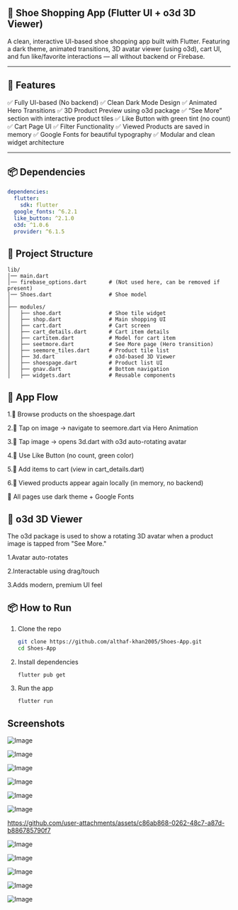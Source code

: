 ## 👟 Shoe Shopping App (Flutter UI + o3d 3D Viewer)
A clean, interactive UI-based shoe shopping app built with Flutter. Featuring a dark theme, animated transitions, 3D avatar viewer (using o3d), cart UI, and fun like/favorite interactions — all without backend or Firebase.

---


## 🚀 Features

✅ Fully UI-based (No backend)
✅ Clean Dark Mode Design
✅ Animated Hero Transitions
✅ 3D Product Preview using o3d package
✅ “See More” section with interactive product tiles
✅ Like Button with green tint (no count)
✅ Cart Page UI
✅ Filter Functionality
✅ Viewed Products are saved in memory
✅ Google Fonts for beautiful typography
✅ Modular and clean widget architecture

---

## 📦 Dependencies

```yaml
dependencies:
  flutter:
    sdk: flutter
  google_fonts: ^6.2.1
  like_button: ^2.1.0
  o3d: ^1.0.6                
  provider: ^6.1.5
```

## 📁 Project Structure

```
lib/
│── main.dart
│── firebase_options.dart       # (Not used here, can be removed if present)
│── Shoes.dart                  # Shoe model
│
├── modules/
│   ├── shoe.dart               # Shoe tile widget
│   ├── shop.dart               # Main shopping UI
│   ├── cart.dart               # Cart screen
│   ├── cart_details.dart       # Cart item details
│   ├── cartitem.dart           # Model for cart item
│   ├── seetmore.dart           # See More page (Hero transition)
│   ├── seemore_tiles.dart      # Product tile list
│   ├── 3d.dart                 # o3d-based 3D Viewer
│   ├── shoespage.dart          # Product list UI
│   ├── gnav.dart               # Bottom navigation
│   ├── widgets.dart            # Reusable components

```

## 🧪 App Flow

1.👟 Browse products on the shoespage.dart

2.📸 Tap on image → navigate to seemore.dart via Hero Animation

3.🔄 Tap image → opens 3d.dart with o3d auto-rotating avatar

4.💚 Use Like Button (no count, green color)

5.🛒 Add items to cart (view in cart_details.dart)

6.🧠 Viewed products appear again locally (in memory, no backend)

🎨 All pages use dark theme + Google Fonts


## 🧩 o3d 3D Viewer

The o3d package is used to show a rotating 3D avatar when a product image is tapped from "See More."

1.Avatar auto-rotates

2.Interactable using drag/touch

3.Adds modern, premium UI feel

## 📦 How to Run

1. Clone the repo  
   ```sh
   git clone https://github.com/althaf-khan2005/Shoes-App.git
   cd Shoes-App

   ```
2. Install dependencies  
   ```sh
   flutter pub get
   ```
3. Run the app  
   ```sh
   flutter run


## Screenshots 


![Image](https://github.com/user-attachments/assets/c86ab868-0262-48c7-a87d-b886785790f7)

![Image](https://github.com/user-attachments/assets/ee5c6888-2d88-4b5c-9335-520f3cb3c733)

![Image](https://github.com/user-attachments/assets/a2ef2960-8d5f-4308-928a-3356ad41b1cd)

![Image](https://github.com/user-attachments/assets/c86ab868-0262-48c7-a87d-b886785790f7)

![Image](https://github.com/user-attachments/assets/f3ce6e0c-e0dd-42f7-a5a4-eff1d5d419bd)

![Image](https://github.com/user-attachments/assets/55c87b16-5473-486c-a54d-bbdf6bde3c32)

https://github.com/user-attachments/assets/c86ab868-0262-48c7-a87d-b886785790f7

![Image](https://github.com/user-attachments/assets/d117c4c1-67e9-4a9d-bba9-3258127e0eff)

![Image](https://github.com/user-attachments/assets/0b4686ef-6de9-4f58-9eb9-ffc9fb3e9980)

![Image](https://github.com/user-attachments/assets/504ad5e5-8953-432a-a510-1677d03c4c00)

![Image](https://github.com/user-attachments/assets/9be38195-5396-4483-ac65-36a8173b3249)

![Image](https://github.com/user-attachments/assets/ff3085aa-ad97-4416-913a-474841a989e4)









